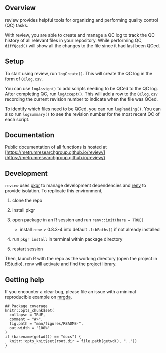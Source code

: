 ## Overview

review provides helpful tools for organizing and performing quality control (QC)
tasks.

With review, you are able to create and manage a QC log to track the QC history
of all relevant files in your repository. While performing QC, `diffQced()` will
show all the changes to the file since it had last been QCed.

## Setup

To start using review, run `logCreate()`. This will create the QC log in the form
of `QClog.csv`. 

You can use `logAssign()` to add scripts needing to be QCed to the QC log. After
completing QC, run `logAccept()`. This will add a row to the `QClog.csv` recording
the current revision number to indicate when the file was QCed.

To identify which files need to be QCed, you can run `logPending()`. You can also
run `logSummary()` to see the revision number for the most recent QC of each script.

## Documentation
Public documentation of all functions is hosted at [https://metrumresearchgroup.github.io/review/](https://metrumresearchgroup.github.io/review/)


## Development

`review` uses [pkgr](https://github.com/metrumresearchgroup/pkgr) to manage
development dependencies and [renv](https://rstudio.github.io/renv/) to
provide isolation. To replicate this environment,

1.  clone the repo

2.  install pkgr

3.  open package in an R session and run `renv::init(bare = TRUE)`

    -   install `renv` \> 0.8.3-4 into default `.libPaths()` if not
        already installed

4.  run `pkgr install` in terminal within package directory

5.  restart session

Then, launch R with the repo as the working directory (open the project
in RStudio). renv will activate and find the project library.

## Getting help

If you encounter a clear bug, please file an issue with a minimal reproducible example on [mrgda](https://github.com/mrgda/issues). 

```{r setup, include = FALSE}
## Package coverage
knitr::opts_chunk$set(
  collapse = TRUE,
  comment = "#>",
  fig.path = "man/figures/README-",
  out.width = "100%"
)
if (basename(getwd()) == "docs") {
  knitr::opts_knit$set(root.dir = file.path(getwd(), ".."))
}
```